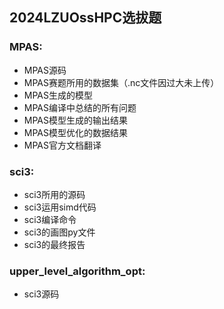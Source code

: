 ## 2024LZUOssHPC选拔题

### MPAS:
- MPAS源码
- MPAS赛题所用的数据集（.nc文件因过大未上传）
- MPAS生成的模型
- MPAS编译中总结的所有问题
- MPAS模型生成的输出结果
- MPAS模型优化的数据结果
- MPAS官方文档翻译

### sci3:
- sci3所用的源码
- sci3运用simd代码
- sci3编译命令
- sci3的画图py文件
- sci3的最终报告

### upper_level_algorithm_opt:
- sci3源码
